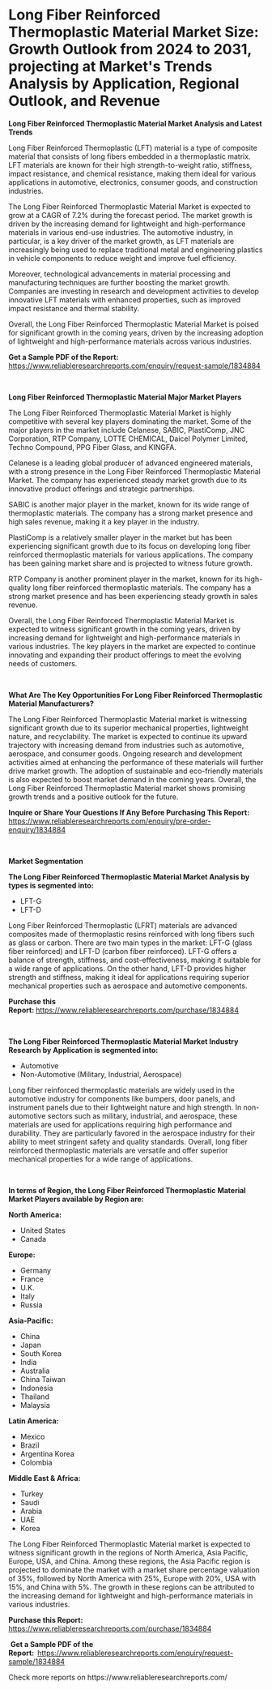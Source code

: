 <p><h1>Long Fiber Reinforced Thermoplastic Material Market Size: Growth Outlook from 2024 to 2031, projecting at Market's Trends Analysis by Application, Regional Outlook, and Revenue</h1></p><p><strong>Long Fiber Reinforced Thermoplastic Material Market Analysis and Latest Trends</strong></p>
<p><p>Long Fiber Reinforced Thermoplastic (LFT) material is a type of composite material that consists of long fibers embedded in a thermoplastic matrix. LFT materials are known for their high strength-to-weight ratio, stiffness, impact resistance, and chemical resistance, making them ideal for various applications in automotive, electronics, consumer goods, and construction industries.</p><p>The Long Fiber Reinforced Thermoplastic Material Market is expected to grow at a CAGR of 7.2% during the forecast period. The market growth is driven by the increasing demand for lightweight and high-performance materials in various end-use industries. The automotive industry, in particular, is a key driver of the market growth, as LFT materials are increasingly being used to replace traditional metal and engineering plastics in vehicle components to reduce weight and improve fuel efficiency.</p><p>Moreover, technological advancements in material processing and manufacturing techniques are further boosting the market growth. Companies are investing in research and development activities to develop innovative LFT materials with enhanced properties, such as improved impact resistance and thermal stability.</p><p>Overall, the Long Fiber Reinforced Thermoplastic Material Market is poised for significant growth in the coming years, driven by the increasing adoption of lightweight and high-performance materials across various industries.</p></p>
<p><strong>Get a Sample PDF of the Report:&nbsp;</strong> <a href="https://www.reliableresearchreports.com/enquiry/request-sample/1834884">https://www.reliableresearchreports.com/enquiry/request-sample/1834884</a></p>
<p>&nbsp;</p>
<p><strong>Long Fiber Reinforced Thermoplastic Material Major Market Players</strong></p>
<p><p>The Long Fiber Reinforced Thermoplastic Material Market is highly competitive with several key players dominating the market. Some of the major players in the market include Celanese, SABIC, PlastiComp, JNC Corporation, RTP Company, LOTTE CHEMICAL, Daicel Polymer Limited, Techno Compound, PPG Fiber Glass, and KINGFA.</p><p>Celanese is a leading global producer of advanced engineered materials, with a strong presence in the Long Fiber Reinforced Thermoplastic Material Market. The company has experienced steady market growth due to its innovative product offerings and strategic partnerships.</p><p>SABIC is another major player in the market, known for its wide range of thermoplastic materials. The company has a strong market presence and high sales revenue, making it a key player in the industry.</p><p>PlastiComp is a relatively smaller player in the market but has been experiencing significant growth due to its focus on developing long fiber reinforced thermoplastic materials for various applications. The company has been gaining market share and is projected to witness future growth.</p><p>RTP Company is another prominent player in the market, known for its high-quality long fiber reinforced thermoplastic materials. The company has a strong market presence and has been experiencing steady growth in sales revenue.</p><p>Overall, the Long Fiber Reinforced Thermoplastic Material Market is expected to witness significant growth in the coming years, driven by increasing demand for lightweight and high-performance materials in various industries. The key players in the market are expected to continue innovating and expanding their product offerings to meet the evolving needs of customers.</p></p>
<p>&nbsp;</p>
<p><strong>What Are The Key Opportunities For Long Fiber Reinforced Thermoplastic Material Manufacturers?</strong></p>
<p><p>The Long Fiber Reinforced Thermoplastic Material market is witnessing significant growth due to its superior mechanical properties, lightweight nature, and recyclability. The market is expected to continue its upward trajectory with increasing demand from industries such as automotive, aerospace, and consumer goods. Ongoing research and development activities aimed at enhancing the performance of these materials will further drive market growth. The adoption of sustainable and eco-friendly materials is also expected to boost market demand in the coming years. Overall, the Long Fiber Reinforced Thermoplastic Material market shows promising growth trends and a positive outlook for the future.</p></p>
<p><strong>Inquire or Share Your Questions If Any Before Purchasing This Report:</strong> <a href="https://www.reliableresearchreports.com/enquiry/pre-order-enquiry/1834884">https://www.reliableresearchreports.com/enquiry/pre-order-enquiry/1834884</a></p>
<p>&nbsp;</p>
<p><strong>Market Segmentation</strong></p>
<p><strong>The Long Fiber Reinforced Thermoplastic Material Market Analysis by types is segmented into:</strong></p>
<p><ul><li>LFT-G</li><li>LFT-D</li></ul></p>
<p><p>Long Fiber Reinforced Thermoplastic (LFRT) materials are advanced composites made of thermoplastic resins reinforced with long fibers such as glass or carbon. There are two main types in the market: LFT-G (glass fiber reinforced) and LFT-D (carbon fiber reinforced). LFT-G offers a balance of strength, stiffness, and cost-effectiveness, making it suitable for a wide range of applications. On the other hand, LFT-D provides higher strength and stiffness, making it ideal for applications requiring superior mechanical properties such as aerospace and automotive components.</p></p>
<p><strong>Purchase this Report:&nbsp;</strong><a href="https://www.reliableresearchreports.com/purchase/1834884">https://www.reliableresearchreports.com/purchase/1834884</a></p>
<p>&nbsp;</p>
<p><strong>The Long Fiber Reinforced Thermoplastic Material Market Industry Research by Application is segmented into:</strong></p>
<p><ul><li>Automotive</li><li>Non-Automotive (Military, Industrial, Aerospace)</li></ul></p>
<p><p>Long fiber reinforced thermoplastic materials are widely used in the automotive industry for components like bumpers, door panels, and instrument panels due to their lightweight nature and high strength. In non-automotive sectors such as military, industrial, and aerospace, these materials are used for applications requiring high performance and durability. They are particularly favored in the aerospace industry for their ability to meet stringent safety and quality standards. Overall, long fiber reinforced thermoplastic materials are versatile and offer superior mechanical properties for a wide range of applications.</p></p>
<p>&nbsp;</p>
<p><strong>In terms of Region, the Long Fiber Reinforced Thermoplastic Material Market Players available by Region are:</strong></p>
<p>
    <p> <strong> North America: </strong>
        <ul>
            <li>United States</li>
            <li>Canada</li>
        </ul>
        </p> 
    <p> <strong> Europe: </strong>
        <ul>
            <li>Germany</li>
            <li>France</li>
            <li>U.K.</li>
            <li>Italy</li>
            <li>Russia</li>
        </ul>
        </p> 
    <p> <strong> Asia-Pacific: </strong>
        <ul>
            <li>China</li>
            <li>Japan</li>
            <li>South Korea</li>
            <li>India</li>
            <li>Australia</li>
            <li>China Taiwan</li>
            <li>Indonesia</li>
            <li>Thailand</li>
            <li>Malaysia</li>
        </ul>
        </p> 
    <p> <strong> Latin America: </strong>
        <ul>
            <li>Mexico</li>
            <li>Brazil</li>
            <li>Argentina Korea</li>
            <li>Colombia</li>
        </ul>
        </p> 
    <p> <strong> Middle East & Africa: </strong>
        <ul>
            <li>Turkey</li>
            <li>Saudi</li>
            <li>Arabia</li>
            <li>UAE</li>
            <li>Korea</li>
        </ul>
    </p>
    </p>
<p><p>The Long Fiber Reinforced Thermoplastic Material market is expected to witness significant growth in the regions of North America, Asia Pacific, Europe, USA, and China. Among these regions, the Asia Pacific region is projected to dominate the market with a market share percentage valuation of 35%, followed by North America with 25%, Europe with 20%, USA with 15%, and China with 5%. The growth in these regions can be attributed to the increasing demand for lightweight and high-performance materials in various industries.</p></p>
<p><strong>Purchase this Report: </strong><a href="https://www.reliableresearchreports.com/purchase/1834884">https://www.reliableresearchreports.com/purchase/1834884</a></p>
<p>&nbsp;<strong>Get a Sample PDF of the Report:&nbsp;&nbsp;</strong><a href="https://www.reliableresearchreports.com/enquiry/request-sample/1834884">https://www.reliableresearchreports.com/enquiry/request-sample/1834884</a></p>
<p><strong></strong></p>
<p>Check more reports on https://www.reliableresearchreports.com/</p>